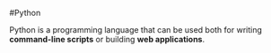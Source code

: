 #Python







Python is a programming language that can be used both for writing **command-line scripts** or building **web applications**.